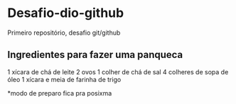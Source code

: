# Desafio-dio-github
Primeiro repositório, desafio git/github

## Ingredientes para fazer uma panqueca 

1 xícara de chá de leite
2 ovos
1 colher de chá de sal
4 colheres de sopa de óleo
1 xícara e meia de farinha de trigo

*modo de preparo fica pra posixma



